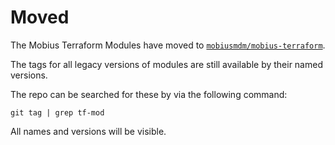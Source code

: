# Moved

The Mobius Terraform Modules have moved to [`mobiusmdm/mobius-terraform`](https://github.com/notawar/mobius-terraform).

The tags for all legacy versions of modules are still available by their named versions.

The repo can be searched for these by via the following command:

```
git tag | grep tf-mod
```

All names and versions will be visible.
